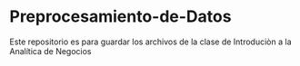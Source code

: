 # Preprocesamiento-de-Datos
Este repositorio es para guardar los archivos de la clase de Introduciòn a la Analítica de Negocios
